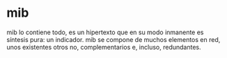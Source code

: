 # mib
mib lo contiene todo, es un hipertexto que en su modo inmanente es síntesis pura: un indicador.
mib se compone de muchos elementos en red, unos existentes otros no, complementarios e, incluso, redundantes.
